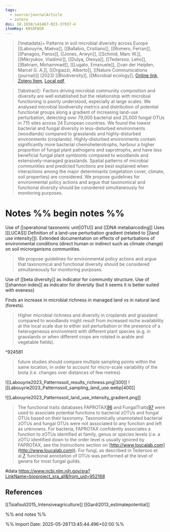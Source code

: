 ```yaml
---
tags:
  - source/journalArticle
  - zotero
doi: 10.1038/s41467-023-37937-4
itemKey: K8SXFW2R
---
```

>[!metadata]+
> Patterns in soil microbial diversity across Europe
> [[Labouyrie, Maëva]], [[Ballabio, Cristiano]], [[Romero, Ferran]], [[Panagos, Panos]], [[Jones, Arwyn]], [[Schmid, Marc W.]], [[Mikryukov, Vladimir]], [[Dulya, Olesya]], [[Tedersoo, Leho]], [[Bahram, Mohammad]], [[Lugato, Emanuele]], [[van der Heijden, Marcel G. A.]], [[Orgiazzi, Alberto]], 
> [[Nature Communications (journal)]] (2023)
> [[Biodiversity]], [[Microbial ecology]], 
> [Online link](https://www.nature.com/articles/s41467-023-37937-4), [Zotero Item](zotero://select/library/items/K8SXFW2R), [Local pdf](file://C:/Users/aburg/Documents/references/zotero/storage/MKPVX8BI/Labouyrie2023_Patternssoil.pdf), 

>[!abstract]-
>Factors driving microbial community composition and diversity are well established but the relationship with microbial functioning is poorly understood, especially at large scales. We analysed microbial biodiversity metrics and distribution of potential functional groups along a gradient of increasing land-use perturbation, detecting over 79,000 bacterial and 25,000 fungal OTUs in 715 sites across 24 European countries. We found the lowest bacterial and fungal diversity in less-disturbed environments (woodlands) compared to grasslands and highly-disturbed environments (croplands). Highly-disturbed environments contain significantly more bacterial chemoheterotrophs, harbour a higher proportion of fungal plant pathogens and saprotrophs, and have less beneficial fungal plant symbionts compared to woodlands and extensively-managed grasslands. Spatial patterns of microbial communities and predicted functions are best explained when interactions among the major determinants (vegetation cover, climate, soil properties) are considered. We propose guidelines for environmental policy actions and argue that taxonomical and functional diversity should be considered simultaneously for monitoring purposes.

# Notes %% begin notes %%
Use of [[operational taxonomic unit|OTU]] and [[DNA metabarcoding]]
Uses [[LUCAS]]
Definition of a land-use perturbation gradient (related to [[land use intensity]]).
Extended documentation on effects of perturbations of environmental conditions (direct human or indirect such as climate change) on soil microrganisms communities.

> We propose guidelines for environmental policy actions and argue that taxonomical and functional diversity should be considered simultaneously for monitoring purposes.

Use of [[beta diversity]] as indicator for community structure.
Use of [[shannon index]] as indicator for diversity (but it seems it is better suited with eveness)

Finds an increase in microbial richness in managed land vs in natural land (forests).
> Higher microbial richness and diversity in croplands and grassland compared to woodlands might result from increased niche availability at the local scale due to either soil perturbation or the presence of a heterogeneous environment with different plant species (e.g. in grasslands or when different crops are rotated in arable and vegetable fields).

^924581

>future studies should compare multiple sampling points within the same location, in order to account for micro-scale variability of the biota (i.e. changes over distances of few metres)

![[Labouyrie2023_Patternssoil_results_richness.png|300]]
![[Labouyrie2023_Patternssoil_sampling_land_use.webp|400]]

![[Labouyrie2023_Patternssoil_land_use_intensity_gradient.png]]

> The functional traits databases FAPROTAX[96](https://www.nature.com/articles/s41467-023-37937-4#ref-CR96 "Louca, S., Parfrey, L. W. & Doebeli, M. Decoupling function and taxonomy in the global ocean microbiome. Science 353, 1272–1277 (2016).") and FungalTraits[97](https://www.nature.com/articles/s41467-023-37937-4#ref-CR97 "Põlme, S. et al. FungalTraits: a user-friendly traits database of fungi and fungus-like stramenopiles. Fungal Diversity 105, 1–16 (2020).") were used to associate potential functions to bacterial zOTUs and fungal OTUs based on their taxonomy. Taxonomically unannotated bacterial zOTUs and fungal OTUs were not associated to any function and left as unknowns. For bacteria, FAPROTAX confidently associates a function to zOTUs identified at family, genus or species levels (i.e. a zOTU identified down to the order level is usually ignored by FAPROTAX, see the _Instructions_ section on [http://www.loucalab.com](http://www.loucalab.com)). For fungi, as described in Tedersoo et al.[7](https://www.nature.com/articles/s41467-023-37937-4#ref-CR7 "Hunt, H. W. & Wall, D. H. Modelling the effects of loss of soil biodiversity on ecosystem function: BIODIVERSITY and ECOSYSTEM FUNCTION. Glob. Change Biol. 8, 33–50 (2002)."), functional annotation of OTUs was performed at the level of genera for most fungal guilds.

#data https://www.ncbi.nlm.nih.gov/sra?LinkName=bioproject_sra_all&from_uid=952168
## References
[[Tsiafouli2015_Intensiveagriculture]]
[[Gardi2013_estimatepotential]]

%% end notes %%




%% Import Date: 2025-05-26T13:45:44.496+02:00 %%
